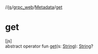 //[js](../../../index.md)/[grpc_web](../index.md)/[Metadata](index.md)/[get](get.md)

# get

[js]\
abstract operator fun [get](get.md)(s: [String](https://kotlinlang.org/api/latest/jvm/stdlib/kotlin/-string/index.html)): [String](https://kotlinlang.org/api/latest/jvm/stdlib/kotlin/-string/index.html)?
